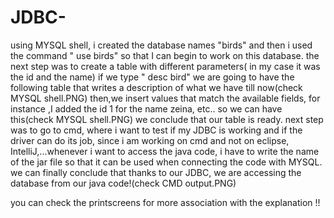 # JDBC-
using MYSQL shell, i created the database names "birds" and then i used the command " use birds" so that I can begin to work on this database.
the next step was to create a table with different parameters( in my case it was the id and the name)
if we type " desc bird" we are going to have the following table that writes a description of what we have till now(check MYSQL shell.PNG)
then,we insert values that match the available fields, for instance ,I added the id 1 for the name zeina, etc.. so we can have this(check MYSQL shell.PNG)
we conclude that our table is ready.
next step was to go to cmd, where i want to test if my JDBC is working and if the driver can do its job, since i am working on cmd and not on eclipse, IntelliJ,...whenever i want to access the java code, i have to write the name of the jar file so that it can be used when connecting the code with MYSQL.
we can finally conclude that thanks to our JDBC, we are accessing the database from our java code!(check CMD output.PNG)


you can check the printscreens for more association with the explanation !!
